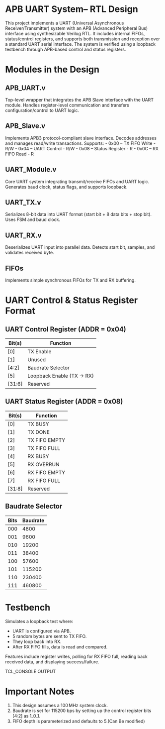 # APB UART System– RTL Design
This project implements a UART (Universal Asynchronous Receiver/Transmitter) system with an APB (Advanced Peripheral Bus) interface using synthesizable Verilog RTL. It includes internal FIFOs, status/control registers, and supports both transmission and reception over a standard UART serial interface. The system is verified using a loopback testbench through APB-based control and status registers.

# Modules in the Design
## APB_UART.v
   Top-level wrapper that integrates the APB Slave interface with the UART module. Handles register-level communication and transfers configuration/control to UART logic.
## APB_Slave.v
   Implements APB3 protocol-compliant slave interface. Decodes addresses and manages read/write transactions. Supports: 
    - 0x00 – TX FIFO Write   - R/W
    - 0x04 – UART Control    - R/W
    - 0x08 – Status Register - R
    - 0x0C – RX FIFO Read    - R
## UART_Module.v
   Core UART system integrating transmit/receive FIFOs and UART logic. Generates baud clock, status flags, and supports loopback.
## UART_TX.v
   Serializes 8-bit data into UART format (start bit + 8 data bits + stop bit). Uses FSM and baud clock.
## UART_RX.v
   Deserializes UART input into parallel data. Detects start bit, samples, and validates received byte.
## FIFOs
   Implements simple synchronous FIFOs for TX and RX buffering.
# UART Control & Status Register Format

## UART Control Register (ADDR = 0x04)
| Bit(s)   | Function                      |
|----------|-------------------------------|
| [0]      | TX Enable                     |
| [1]      | Unused                        |  
| [4:2]    | Baudrate Selector             |
| [5]      | Loopback Enable (TX → RX)     |
| [31:6]   | Reserved                      |

## UART Status Register (ADDR = 0x08)
| Bit(s) | Function             |
|--------|----------------------|
| [0]    | TX BUSY              |
| [1]    | TX DONE              |
| [2]    | TX FIFO EMPTY        |
| [3]    | TX FIFO FULL         |
| [4]    | RX BUSY              |
| [5]    | RX OVERRUN           |
| [6]    | RX FIFO EMPTY        |
| [7]    | RX FIFO FULL         |
| [31:8] | Reserved             |

## Baudrate Selector

| **Bits** | **Baudrate**  |
|----------|---------------|
|   000    |      4800     |
|   001    |      9600     |
|   010    |     19200     |
|   011    |     38400     |
|   100    |     57600     |
|   101    |    115200     |
|   110    |    230400     |
|   111    |    460800     |

# Testbench
Simulates a loopback test where:
- UART is configured via APB.
- 5 random bytes are sent to TX FIFO.
- They loop back into RX.
- After RX FIFO fills, data is read and compared.

Features include register writes, polling for RX FIFO full, reading back received data, and displaying success/failure.


TCL_CONSOLE OUTPUT

# Important Notes
1. This design assumes a 100 MHz system clock.
2. Baudrate is set for 115200 bps by setting up the control register bits [4:2] as 1_0_1.
3. FIFO depth is parameterized and defaults to 5.(Can Be modified)



